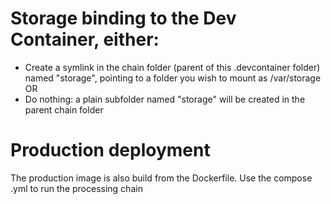 # Storage binding to the Dev Container, either:
* Create a symlink in the chain folder (parent of this .devcontainer folder) named "storage", pointing to a folder you wish to mount as /var/storage
OR
* Do nothing: a plain subfolder named "storage" will be created in the parent chain folder

# Production deployment
The production image is also build from the Dockerfile. Use the compose .yml to run the processing chain